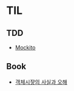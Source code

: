 # TIL

## TDD
* [Mockito](https://github.com/sangnyyy/TIL/blob/master/TDD/Mockito.md)

## Book
* [객체시쟣의 사실과 오해](https://github.com/sangnyyy/TIL/blob/master/Book/Mockito.md)